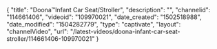 {
    "title": "Doona&trade;Infant Car Seat\/Stroller",
    "description": "",
    "channelid": "114661406",
    "videoid": "109970021",
    "date_created": "1502518988",
    "date_modified": "1504282779",
    "type": "captivate",
    "layout": "channelVideo",
    "url": "\/latest-videos\/doona-infant-car-seat-stroller\/114661406-109970021"
}